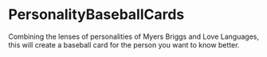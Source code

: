 # PersonalityBaseballCards
Combining the lenses of personalities of Myers Briggs and Love Languages, this will create a baseball card for the person you want to know better.
